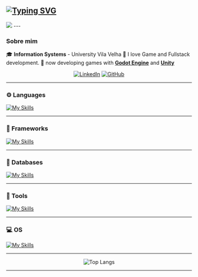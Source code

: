 
[![Typing SVG](https://readme-typing-svg.herokuapp.com?font=Fira+Code&weight=700&duration=2500&pause=1000&color=000000&width=435&lines=Ol%C3%A1%2C+Eu+sou+o+Jo%C3%A3o;Hello%2C+I'm+Jo%C3%A3o)](https://git.io/typing-svg)
---
<img src="https://readme-typing-svg.herokuapp.com?color=00bfff&duration=2500&lines=FullStack+Dev;Indie+GameDev;Godot+Engine;Unity+Engine;.NET+ASP.NET;Stack MEAN;Python;C%23;Java;JS;MySQL"/>
---

###  Sobre mim

🎓  **Information Systems** - University Vila Velha
🚀 I love Game and Fullstack development.
🌱 now developing games with **[Godot Engine](https://godotengine.org/)** and **[Unity](https://unity.com/pt)**

<div align="center">

[![LinkedIn](https://img.shields.io/badge/LinkedIn-0077B5?style=for-the-badge&logo=linkedin&logoColor=white)](https://www.linkedin.com/in/JuaaoA/)
[![GitHub](https://img.shields.io/badge/GitHub-100000?style=for-the-badge&logo=github&logoColor=white)](https://github.com/JuaaoA)

</div>

---

### ⚙️ Languages
[![My Skills](https://skillicons.dev/icons?i=python,js,ts,cs,rust,java,c&theme=dark)](https://skillicons.dev)


---
### 🚀 Frameworks
[![My Skills](https://skillicons.dev/icons?i=dotnet,angular,express,electron&theme=dark)](https://skillicons.dev)

---

### 🚀 Databases
[![My Skills](https://skillicons.dev/icons?i=mysql,mongo&theme=dark)](https://skillicons.dev)

---
### 🔧 Tools
[![My Skills](https://skillicons.dev/icons?i=godot,unity,git,github,vscode,figma,arduino&theme=dark)](https://skillicons.dev)

---

### 💻 OS
[![My Skills](https://skillicons.dev/icons?i=windows,ubuntu&theme=dark)](https://skillicons.dev)

---
<p align="center">
 <img src="https://github-readme-stats.vercel.app/api/top-langs/?username=JuaaoA&layout=compact&theme=tokyonight" alt="Top Langs"/>
</p>

---
